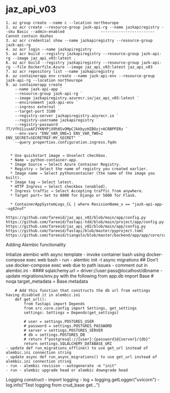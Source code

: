 # jaz_api_v03
```
1. az group create --name c --location northeurope
2. az acr create --resource-group jazk-api-rg --name jazkapiregistry --sku Basic --admin-enabled                ------------------------Cannot contain dashes
3. az acr credential show --name jazkapiregistry --resource-group jazk-api-rg
4. az acr login --name jazkapiregistry
5. az acr build --registry jazkapiregistry --resource-group jazk-api-rg --image jaz_api_v03:latest .
6. az acr build --registry jazkapiregistry --resource-group jazk-api-rg --file Dockerfile.Azure --image jaz_api_v03:latest jaz_api_v03
7. az acr repository list --name jazkapiregistry
8. az containerapp env create --name jazk-api-env --resource-group jazk-api-rg --location northeurope
9. az containerapp create `
    --name jazk-api-app `
    --resource-group jazk-api-rg `
    --image jazkapiregistry.azurecr.io/jaz_api_v03:latest `
    --environment jazk-api-env `
    --ingress external `
    --target-port 3100 `
    --registry-server jazkapiregistry.azurecr.io `
    --registry-username jazkapiregistry `
    --registry-password 7T/VfhS1iuxAF2YKNYPjX9h8SvOMpCJkkbyzHZBOzj+ACRBPFERz `
    --env-vars "ENV_VAR_ONE=1 ENV_VAR_TWO=2 ENV_SECRET=SECRETREF:MY_SECRET" `
    --query properties.configuration.ingress.fqdn


  * Use quickstart image → Unselect checkbox.
  * Name → python-container-app.
  * Image Source → Select Azure Container Registry.
  * Registry → Select the name of registry you created earlier.
  * Image name → Select pythoncontainer (the name of the image you built).
  * Image tag → Select latest.
  * HTTP Ingress → Select checkbox (enabled).
  * Ingress traffic → Select Accepting traffic from anywhere.
  * Target port→ Set to 8000 for Django or 5000 for Flask.

  * ContainerAppSystemLogs_CL | where RevisionName_s == "jazk-api-app--xg82nuf"

https://github.com/fareeid/jaz_api_v02/blob/main/app/config.py
https://github.com/fareeid/fastapi-tdd/blob/main/project/app/config.py
https://github.com/fareeid/jaz_api_v02/blob/main/app/config.py
https://github.com/fareeid/fastapi/blob/master/pyproject.toml
https://github.com/fareeid/tiangolo/blob/master/backend/app/app/core/config.py

```
Adding Alembic functionality

Intialize alembic with async template
    - invoke container bash using docker-compose exec web bash
    - run - alembic init -t async migrations   ## Don't use docker-compose exec web  due to path issues
    - comment out in alembic.ini - #### sqlalchemy.url  = driver://user:pass@localhost/dbname
    - update migrations/env.py with the following
        from app.db import Base # noqa
        target_metadata = Base.metadata

        # Add this function that constructs the db url from settings having disabled it in alembic.ini
        def get_url():
            from fastapi import Depends
            from src.core.config import Settings, get_settings
            settings: Settings = Depends(get_settings)

            # user = settings.POSTGRES_USER
            # password = settings.POSTGRES_PASSWORD
            # server = settings.POSTGRES_SERVER
            # db = settings.POSTGRES_DB
            # return f"postgresql://{user}:{password}@{server}/{db}"
            return settings.SQLALCHEMY_DATABASE_URI
    - update def run_migrations_offline() to use get_url instead of alembic.ini connection string
    - update async def run_async_migrations() to use get_url instead of alembic.ini connection string
    - run - alembic revision --autogenerate -m "init"
    - run - alembic upgrade head or alembic downgrade head

Logging construct
    - import logging
    - log = logging.getLogger("uvicorn")
    - log.info("Test logging from crud_base get...")

```